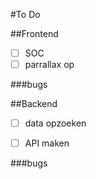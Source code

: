 #To Do

##Frontend
- [ ] SOC
- [ ] parrallax op 

###bugs

##Backend
- [ ] data opzoeken
- [ ] API maken


###bugs



